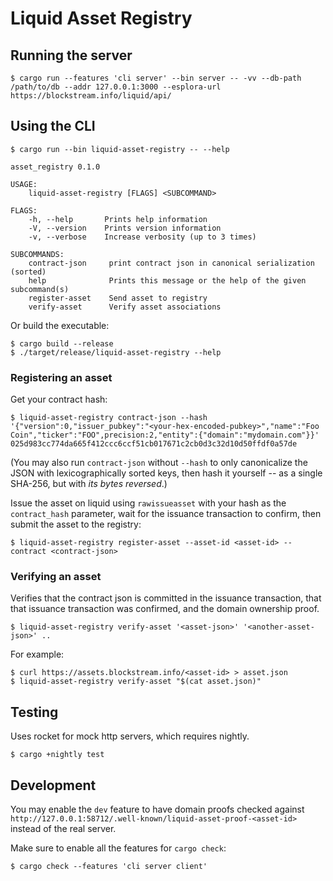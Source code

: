 # Liquid Asset Registry

## Running the server

```
$ cargo run --features 'cli server' --bin server -- -vv --db-path /path/to/db --addr 127.0.0.1:3000 --esplora-url https://blockstream.info/liquid/api/
```

## Using the CLI
```basg
$ cargo run --bin liquid-asset-registry -- --help

asset_registry 0.1.0

USAGE:
    liquid-asset-registry [FLAGS] <SUBCOMMAND>

FLAGS:
    -h, --help       Prints help information
    -V, --version    Prints version information
    -v, --verbose    Increase verbosity (up to 3 times)

SUBCOMMANDS:
    contract-json     print contract json in canonical serialization (sorted)
    help              Prints this message or the help of the given subcommand(s)
    register-asset    Send asset to registry
    verify-asset      Verify asset associations
```

Or build the executable:
```
$ cargo build --release
$ ./target/release/liquid-asset-registry --help
```

### Registering an asset

Get your contract hash:
```
$ liquid-asset-registry contract-json --hash '{"version":0,"issuer_pubkey":"<your-hex-encoded-pubkey>","name":"Foo Coin","ticker":"FOO",precision:2,"entity":{"domain":"mydomain.com"}}'
025d983cc774da665f412ccc6ccf51cb017671c2cb0d3c32d10d50ffdf0a57de
```

(You may also run `contract-json` without `--hash` to only canonicalize the JSON with lexicographically sorted keys,
then hash it yourself -- as a single SHA-256, but with *its bytes reversed*.)

Issue the asset on liquid using `rawissueasset` with your hash as the `contract_hash` parameter,
wait for the issuance transaction to confirm, then submit the asset to the registry:

```
$ liquid-asset-registry register-asset --asset-id <asset-id> --contract <contract-json>
```

### Verifying an asset

Verifies that the contract json is committed in the issuance transaction,
that that issuance transaction was confirmed,
and the domain ownership proof.

```
$ liquid-asset-registry verify-asset '<asset-json>' '<another-asset-json>' ..
```

For example:
```
$ curl https://assets.blockstream.info/<asset-id> > asset.json
$ liquid-asset-registry verify-asset "$(cat asset.json)"
```

## Testing

Uses rocket for mock http servers, which requires nightly.

```
$ cargo +nightly test
```

## Development

You may enable the `dev` feature to have domain proofs checked against
`http://127.0.0.1:58712/.well-known/liquid-asset-proof-<asset-id>`
instead of the real server.

Make sure to enable all the features for `cargo check`:

```
$ cargo check --features 'cli server client'
```
